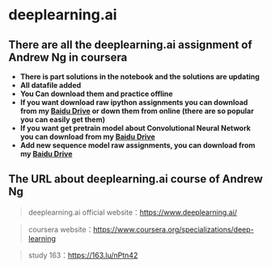 # deeplearning.ai
## There are all the deeplearning.ai assignment of Andrew Ng in coursera
* **There is part solutions in the notebook and the solutions are updating**
* **All datafile added**
* **You Can download them and practice offline**
* **If you want download raw ipython assignments you can download from my [Baidu Drive](https://pan.baidu.com/s/1c2CVIqk) or down them from online (there are so popular you can easily get them)**
* **If you want get pretrain model about Convolutional Neural Network you can download from my [Baidu Drive](https://pan.baidu.com/s/1nwbizWX)**
* **Add new sequence model raw assignments, you can download from my [Baidu Drive](https://pan.baidu.com/s/1smaurYP)**
## The URL about deeplearning.ai course of Andrew Ng 
>deeplearning.ai official website：https://www.deeplearning.ai/

>coursera website：https://www.coursera.org/specializations/deep-learning

>study 163：https://163.lu/nPtn42

